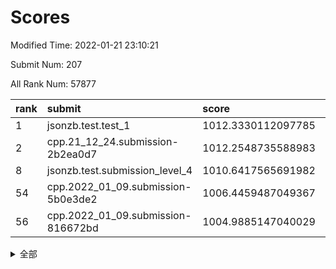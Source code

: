 # Scores

Modified Time: 2022-01-21 23:10:21

Submit Num: 207

All Rank Num: 57877

| rank |               submit               |       score        |       sigma        | pk_num |
| :--- | :--------------------------------- | :----------------- | :----------------- | :----- |
| 1    | jsonzb.test.test_1                 | 1012.3330112097785 | 0.8034863562565953 | 1116   |
| 2    | cpp.21_12_24.submission-2b2ea0d7   | 1012.2548735588983 | 0.776872977789166  | 1115   |
| 8    | jsonzb.test.submission_level_4     | 1010.6417565691982 | 0.7799428522772834 | 1118   |
| 54   | cpp.2022_01_09.submission-5b0e3de2 | 1006.4459487049367 | 0.7310913361483413 | 1120   |
| 56   | cpp.2022_01_09.submission-816672bd | 1004.9885147040029 | 0.7259238396806288 | 1118   |


<details>
<summary>全部</summary>

| rank |                 submit                 |       score        |       sigma        | pk_num |
| :--- | :------------------------------------- | :----------------- | :----------------- | :----- |
| 1    | jsonzb.test.test_1                     | 1012.3330112097785 | 0.8034863562565953 | 1116   |
| 2    | cpp.21_12_24.submission-2b2ea0d7       | 1012.2548735588983 | 0.776872977789166  | 1115   |
| 3    | gobigger.level_3.submission_level_3_40 | 1011.2071787456106 | 0.7822746840935418 | 1120   |
| 4    | gobigger.level_3.submission_level_3_41 | 1011.1977957165456 | 0.7666451899945282 | 1117   |
| 5    | gobigger.level_3.submission_level_3_11 | 1011.0910800519637 | 0.7803260386275561 | 1116   |
| 6    | gobigger.level_3.submission_level_3_15 | 1010.8495724529412 | 0.7576258623754782 | 1127   |
| 7    | gobigger.level_3.submission_level_3_0  | 1010.8426783026241 | 0.7843148538894723 | 1114   |
| 8    | jsonzb.test.submission_level_4         | 1010.6417565691982 | 0.7799428522772834 | 1118   |
| 9    | gobigger.level_3.submission_level_3_18 | 1010.6121598355195 | 0.7815770734087555 | 1118   |
| 10   | gobigger.level_3.submission_level_3_27 | 1010.5725190366836 | 0.7891235348591265 | 1114   |
| 11   | gobigger.level_3.submission_level_3_37 | 1010.3803709843299 | 0.756968443950724  | 1118   |
| 12   | gobigger.level_3.submission_level_3_42 | 1010.3506661752073 | 0.7695871417806105 | 1118   |
| 13   | gobigger.level_3.submission_level_3_4  | 1010.2045344521039 | 0.7619962110258526 | 1118   |
| 14   | gobigger.level_3.submission_level_3_8  | 1010.1927420310722 | 0.7652052307784798 | 1118   |
| 15   | gobigger.level_3.submission_level_3_19 | 1010.1816561221733 | 0.7636699054568329 | 1121   |
| 16   | gobigger.level_3.submission_level_3_13 | 1010.1549248401584 | 0.7657755570623883 | 1119   |
| 17   | gobigger.level_3.submission_level_3_3  | 1010.0870032284508 | 0.7740849438312717 | 1124   |
| 18   | gobigger.level_3.submission_level_3_9  | 1009.9418546919545 | 0.7803549796196451 | 1122   |
| 19   | gobigger.level_3.submission_level_3_24 | 1009.9340736550747 | 0.7655291222224003 | 1117   |
| 20   | gobigger.level_3.submission_level_3_35 | 1009.9059890737152 | 0.7777906139979343 | 1117   |
| 21   | gobigger.level_3.submission_level_3_26 | 1009.9007280448808 | 0.7627894125408495 | 1115   |
| 22   | gobigger.level_3.submission_level_3_45 | 1009.774357327472  | 0.7621502152353782 | 1117   |
| 23   | gobigger.level_3.submission_level_3_25 | 1009.7569696295434 | 0.7979710153745484 | 1117   |
| 24   | gobigger.level_3.submission_level_3_21 | 1009.7115274276854 | 0.7446626997286919 | 1119   |
| 25   | gobigger.level_3.submission_level_3_2  | 1009.7030810304818 | 0.758947057804491  | 1115   |
| 26   | gobigger.level_3.submission_level_3_48 | 1009.6826281020384 | 0.7590141996805584 | 1120   |
| 27   | gobigger.level_3.submission_level_3_1  | 1009.6556495155186 | 0.7533650231345446 | 1114   |
| 28   | gobigger.level_3.submission_level_3_7  | 1009.5769442825689 | 0.759558459706429  | 1117   |
| 29   | gobigger.level_3.submission_level_3_44 | 1009.5649547684949 | 0.7494469394475303 | 1117   |
| 30   | gobigger.level_3.submission_level_3_30 | 1009.5246211987113 | 0.7421023021965858 | 1122   |
| 31   | gobigger.level_3.submission_level_3_23 | 1009.50875716225   | 0.7550557930347397 | 1114   |
| 32   | gobigger.level_3.submission_level_3_43 | 1009.4383013266138 | 0.7485078004159701 | 1117   |
| 33   | gobigger.level_3.submission_level_3_5  | 1009.433705000855  | 0.7806538888151031 | 1119   |
| 34   | gobigger.level_3.submission_level_3_22 | 1009.41805103737   | 0.7585218501309476 | 1125   |
| 35   | gobigger.level_3.submission_level_3_46 | 1009.4097100263627 | 0.7392874060508124 | 1124   |
| 36   | gobigger.level_3.submission_level_3_49 | 1009.4050035536985 | 0.7459211377872416 | 1113   |
| 37   | gobigger.level_3.submission_level_3_33 | 1009.3967301760646 | 0.7415659029817687 | 1122   |
| 38   | gobigger.level_3.submission_level_3_29 | 1009.3489676111127 | 0.7469702972117691 | 1117   |
| 39   | gobigger.level_3.submission_level_3_47 | 1009.3444808863841 | 0.7813704630565855 | 1114   |
| 40   | gobigger.level_3.submission_level_3_32 | 1009.3276137383195 | 0.7276589028143363 | 1114   |
| 41   | gobigger.level_3.submission_level_3_17 | 1009.3125302432547 | 0.748725948741281  | 1120   |
| 42   | gobigger.level_3.submission_level_3_10 | 1009.287378190853  | 0.7530226583662528 | 1120   |
| 43   | gobigger.level_3.submission_level_3_6  | 1009.2118697084151 | 0.752203628437111  | 1120   |
| 44   | gobigger.level_3.submission_level_3_20 | 1009.2010033541034 | 0.7400797563426119 | 1119   |
| 45   | gobigger.level_3.submission_level_3_28 | 1009.1727981085348 | 0.7605644223365496 | 1119   |
| 46   | gobigger.level_3.submission_level_3_38 | 1009.1518124673767 | 0.7380932508156196 | 1116   |
| 47   | gobigger.level_3.submission_level_3_14 | 1009.0965279252863 | 0.7362310893155529 | 1120   |
| 48   | gobigger.level_3.submission_level_3_39 | 1009.0385405868399 | 0.7439281535667464 | 1122   |
| 49   | gobigger.level_3.submission_level_3_16 | 1009.037385850961  | 0.738768682736212  | 1120   |
| 50   | gobigger.level_3.submission_level_3_12 | 1008.9835991110441 | 0.7489147044724342 | 1122   |
| 51   | gobigger.level_3.submission_level_3_31 | 1008.906237410194  | 0.759832684561923  | 1118   |
| 52   | gobigger.level_3.submission_level_3_34 | 1008.8959665030313 | 0.7643864509031332 | 1116   |
| 53   | gobigger.level_3.submission_level_3_36 | 1006.9463284690247 | 0.7521579372594305 | 1119   |
| 54   | cpp.2022_01_09.submission-5b0e3de2     | 1006.4459487049367 | 0.7310913361483413 | 1120   |
| 55   | gobigger.level_1.submission_level_1_7  | 1005.2525168667081 | 0.7257589599730653 | 1119   |
| 56   | cpp.2022_01_09.submission-816672bd     | 1004.9885147040029 | 0.7259238396806288 | 1118   |
| 57   | gobigger.level_1.submission_level_1_34 | 1004.9474531485835 | 0.7182311863473576 | 1120   |
| 58   | gobigger.level_1.submission_level_1_27 | 1004.4802503200609 | 0.7252101415848822 | 1121   |
| 59   | gobigger.level_1.submission_level_1_15 | 1004.3234896664293 | 0.7232907172140922 | 1119   |
| 60   | gobigger.level_1.submission_level_1_26 | 1004.2958288337636 | 0.7192779708830778 | 1121   |
| 61   | gobigger.level_1.submission_level_1_20 | 1004.2374418078238 | 0.7170627473412039 | 1114   |
| 62   | gobigger.level_1.submission_level_1_41 | 1004.1941958766384 | 0.7179380063313968 | 1116   |
| 63   | gobigger.level_1.submission_level_1_28 | 1004.1574995539736 | 0.720466956588206  | 1122   |
| 64   | gobigger.level_1.submission_level_1_43 | 1004.0883796855272 | 0.7110966069958906 | 1117   |
| 65   | gobigger.level_1.submission_level_1_33 | 1004.0479693349206 | 0.7094966810178379 | 1113   |
| 66   | gobigger.level_1.submission_level_1_39 | 1004.0266655955922 | 0.7209959323922315 | 1116   |
| 67   | gobigger.level_1.submission_level_1_3  | 1004.0129491547657 | 0.7270604881908908 | 1118   |
| 68   | gobigger.level_1.submission_level_1_6  | 1003.9526889153344 | 0.7186470669050881 | 1115   |
| 69   | gobigger.level_1.submission_level_1_45 | 1003.9082968905508 | 0.7277139111746472 | 1120   |
| 70   | gobigger.level_1.submission_level_1_12 | 1003.8504318831946 | 0.7217462684951239 | 1118   |
| 71   | gobigger.level_1.submission_level_1_17 | 1003.8345125867435 | 0.706863910107189  | 1121   |
| 72   | gobigger.level_1.submission_level_1_40 | 1003.8179917362379 | 0.7185691339779319 | 1122   |
| 73   | gobigger.level_1.submission_level_1_46 | 1003.7037128314934 | 0.7097618699728602 | 1118   |
| 74   | gobigger.level_1.submission_level_1_11 | 1003.6054699677234 | 0.7208739687611209 | 1120   |
| 75   | gobigger.level_1.submission_level_1_37 | 1003.5557578378854 | 0.7180458341449313 | 1121   |
| 76   | gobigger.level_1.submission_level_1_47 | 1003.4681449727027 | 0.7205342684839132 | 1120   |
| 77   | gobigger.level_1.submission_level_1_4  | 1003.3736759476528 | 0.7142964443039952 | 1119   |
| 78   | gobigger.level_1.submission_level_1_31 | 1003.3347953646148 | 0.7226762433194598 | 1122   |
| 79   | gobigger.level_1.submission_level_1_25 | 1003.2247286785009 | 0.7167268401159562 | 1118   |
| 80   | gobigger.level_1.submission_level_1_9  | 1003.1686451801954 | 0.7022376602361523 | 1124   |
| 81   | gobigger.level_1.submission_level_1_30 | 1003.1324574295793 | 0.7211952806662322 | 1118   |
| 82   | gobigger.level_1.submission_level_1_13 | 1003.0857776893046 | 0.7189954832399387 | 1117   |
| 83   | gobigger.level_1.submission_level_1_44 | 1003.0828465448742 | 0.7128823946802023 | 1117   |
| 84   | gobigger.level_1.submission_level_1_42 | 1003.0696156581893 | 0.7184280990781395 | 1114   |
| 85   | gobigger.level_1.submission_level_1_18 | 1003.0652127775761 | 0.7089414003613977 | 1118   |
| 86   | gobigger.level_1.submission_level_1_35 | 1003.0063902662432 | 0.7143055561262832 | 1121   |
| 87   | gobigger.level_1.submission_level_1_32 | 1002.9752700897213 | 0.7107827365289612 | 1118   |
| 88   | gobigger.level_1.submission_level_1_14 | 1002.9519632492098 | 0.710656588155147  | 1121   |
| 89   | gobigger.level_1.submission_level_1_24 | 1002.9451164402009 | 0.7134243468456342 | 1116   |
| 90   | gobigger.level_1.submission_level_1_49 | 1002.8807208673664 | 0.7147015035528588 | 1113   |
| 91   | gobigger.level_1.submission_level_1_48 | 1002.8736349358933 | 0.7175981551424114 | 1111   |
| 92   | gobigger.level_1.submission_level_1_1  | 1002.8531799137637 | 0.7011326993722251 | 1121   |
| 93   | gobigger.level_1.submission_level_1_23 | 1002.8328191299446 | 0.7103482467208119 | 1124   |
| 94   | gobigger.level_1.submission_level_1_10 | 1002.8191122530053 | 0.7098119916839548 | 1115   |
| 95   | gobigger.level_1.submission_level_1_5  | 1002.8010510304846 | 0.7193163641105207 | 1119   |
| 96   | gobigger.level_1.submission_level_1_22 | 1002.7357375149926 | 0.722740516200283  | 1121   |
| 97   | gobigger.level_1.submission_level_1_29 | 1002.6436135094247 | 0.7202485196025592 | 1121   |
| 98   | gobigger.level_1.submission_level_1_21 | 1002.5223662586111 | 0.7172421775664728 | 1118   |
| 99   | gobigger.level_1.submission_level_1_38 | 1002.510743214699  | 0.7217388843382291 | 1118   |
| 100  | gobigger.level_1.submission_level_1_2  | 1002.5070372847433 | 0.7090671257359377 | 1119   |
| 101  | gobigger.level_1.submission_level_1_0  | 1002.4776403451592 | 0.709764943731118  | 1119   |
| 102  | gobigger.level_1.submission_level_1_8  | 1002.4413148498045 | 0.7183681264364695 | 1116   |
| 103  | gobigger.level_1.submission_level_1_16 | 1002.3157067977    | 0.7122699599545775 | 1118   |
| 104  | gobigger.level_1.submission_level_1_36 | 1002.0842612422821 | 0.7098484816152105 | 1122   |
| 105  | gobigger.level_1.submission_level_1_19 | 1001.4883328598802 | 0.7147480341100168 | 1121   |
| 106  | gobigger.random.submission_random_14   | 997.6913845875052  | 0.7045172066389435 | 1122   |
| 107  | gobigger.random.submission_random_8    | 997.4355370538618  | 0.7078725104393129 | 1125   |
| 108  | gobigger.random.submission_random_31   | 997.0434569220902  | 0.6990080984707829 | 1114   |
| 109  | gobigger.random.submission_random_2    | 996.962576054399   | 0.708886172066821  | 1119   |
| 110  | gobigger.random.submission_random_24   | 996.6264236661568  | 0.7067650044567739 | 1118   |
| 111  | gobigger.random.submission_random_21   | 996.5808686477512  | 0.7007651428730374 | 1118   |
| 112  | gobigger.random.submission_random_41   | 996.5150561566545  | 0.7122144454084208 | 1115   |
| 113  | gobigger.random.submission_random_23   | 996.4101980348535  | 0.7013129860204012 | 1120   |
| 114  | gobigger.random.submission_random_1    | 996.4086598721768  | 0.704733723385211  | 1122   |
| 115  | gobigger.random.submission_random_20   | 996.3571829341362  | 0.7083580846261063 | 1119   |
| 116  | gobigger.random.submission_random_19   | 996.2868579949478  | 0.7126926390520988 | 1119   |
| 117  | gobigger.random.submission_random_32   | 996.2678660991656  | 0.6969170601385059 | 1121   |
| 118  | gobigger.random.submission_random_26   | 996.2044843924891  | 0.7069968623664978 | 1119   |
| 119  | gobigger.random.submission_random_29   | 996.1497168030528  | 0.7059599814148604 | 1119   |
| 120  | gobigger.random.submission_random_3    | 996.1145645209041  | 0.7100885830177583 | 1121   |
| 121  | gobigger.random.submission_random_22   | 996.1041951887497  | 0.7179946861230361 | 1119   |
| 122  | gobigger.random.submission_random_34   | 996.0827887723144  | 0.7132716130024372 | 1121   |
| 123  | gobigger.random.submission_random_17   | 996.0826513119015  | 0.7092126578496559 | 1115   |
| 124  | gobigger.random.submission_random_42   | 996.0767332952746  | 0.7107603999983801 | 1117   |
| 125  | gobigger.random.submission_random_43   | 996.0578720042568  | 0.7103324365336977 | 1112   |
| 126  | gobigger.random.submission_random_27   | 996.0124305657359  | 0.710171265126803  | 1115   |
| 127  | gobigger.random.submission_random_12   | 996.0080779450707  | 0.6953239268873475 | 1114   |
| 128  | gobigger.random.submission_random_9    | 995.9497160281088  | 0.7062303588673535 | 1119   |
| 129  | gobigger.random.submission_random_38   | 995.9361784187331  | 0.7065902481454353 | 1114   |
| 130  | gobigger.random.submission_random_48   | 995.9268723985318  | 0.727485580761742  | 1117   |
| 131  | gobigger.random.submission_random_25   | 995.9246929177343  | 0.7028300097682612 | 1121   |
| 132  | gobigger.random.submission_random_33   | 995.8882913021897  | 0.7086118895148236 | 1122   |
| 133  | gobigger.random.submission_random_49   | 995.8575939125558  | 0.7181071550170992 | 1116   |
| 134  | gobigger.random.submission_random_16   | 995.8561259234247  | 0.7019192014089806 | 1120   |
| 135  | gobigger.random.submission_random_0    | 995.7928263512598  | 0.7435699044707647 | 1116   |
| 136  | gobigger.random.submission_random_44   | 995.7506649507116  | 0.739364353578226  | 1117   |
| 137  | gobigger.random.submission_random_10   | 995.7298832543933  | 0.7228836486750057 | 1121   |
| 138  | gobigger.random.submission_random_37   | 995.7275506111969  | 0.6954579654755264 | 1117   |
| 139  | gobigger.random.submission_random_40   | 995.681720761261   | 0.7143601482429965 | 1115   |
| 140  | gobigger.random.submission_random_7    | 995.5725250023319  | 0.7204794699048525 | 1120   |
| 141  | gobigger.random.submission_random_15   | 995.5562763206749  | 0.695786328487494  | 1120   |
| 142  | gobigger.random.submission_random_47   | 995.4880331289357  | 0.7079289565034815 | 1112   |
| 143  | gobigger.random.submission_random_39   | 995.4759938701405  | 0.7130401826323755 | 1114   |
| 144  | gobigger.random.submission_random_30   | 995.4475301409032  | 0.716322791200881  | 1118   |
| 145  | gobigger.random.submission_random_46   | 995.4330370335333  | 0.7067639984245335 | 1120   |
| 146  | gobigger.random.submission_random_11   | 995.3545318944633  | 0.7131783838543355 | 1119   |
| 147  | gobigger.random.submission_random_45   | 995.2702210279093  | 0.7262869924507012 | 1117   |
| 148  | gobigger.random.submission_random_35   | 995.235938411532   | 0.7157994811506838 | 1122   |
| 149  | gobigger.random.submission_random_18   | 995.119774610426   | 0.7150388400186214 | 1123   |
| 150  | gobigger.random.submission_random_5    | 995.1184393139429  | 0.7100245512067    | 1116   |
| 151  | gobigger.random.submission_random_13   | 994.9360533999375  | 0.7303572425148601 | 1113   |
| 152  | gobigger.random.submission_random_36   | 994.8827084495385  | 0.705649003703361  | 1118   |
| 153  | gobigger.random.submission_random_4    | 994.626512360342   | 0.7046749133191904 | 1114   |
| 154  | gobigger.random.submission_random_6    | 994.6239225435356  | 0.7126445751512003 | 1120   |
| 155  | gobigger.level_2.submission_level_2_12 | 994.2581754413496  | 0.7291617275860346 | 1115   |
| 156  | gobigger.random.submission_random_28   | 994.2111255358515  | 0.7182930711887496 | 1123   |
| 157  | gobigger.level_2.submission_level_2_34 | 993.7816350544091  | 0.7266996610505939 | 1119   |
| 158  | gobigger.level_2.submission_level_2_10 | 993.6925006976228  | 0.7298435078422801 | 1118   |
| 159  | gobigger.level_2.submission_level_2_5  | 993.670185371712   | 0.7201883814432677 | 1118   |
| 160  | gobigger.level_2.submission_level_2_35 | 993.3253366113466  | 0.7410749739523642 | 1114   |
| 161  | gobigger.level_2.submission_level_2_33 | 993.1464704525976  | 0.7370433435589522 | 1125   |
| 162  | gobigger.level_2.submission_level_2_21 | 993.1153291816959  | 0.7281078536577226 | 1119   |
| 163  | gobigger.level_2.submission_level_2_4  | 993.0514112848371  | 0.7327008367361759 | 1115   |
| 164  | gobigger.level_2.submission_level_2_38 | 992.9649213624401  | 0.7479155954579606 | 1119   |
| 165  | gobigger.level_2.submission_level_2_44 | 992.8998102684824  | 0.741497263620714  | 1122   |
| 166  | gobigger.level_2.submission_level_2_15 | 992.8873883809295  | 0.7344808546885011 | 1119   |
| 167  | gobigger.level_2.submission_level_2_36 | 992.8385805614366  | 0.7525927229821072 | 1116   |
| 168  | gobigger.level_2.submission_level_2_9  | 992.8369051305554  | 0.7521980635381494 | 1118   |
| 169  | gobigger.level_2.submission_level_2_24 | 992.8090531735471  | 0.733110702804133  | 1117   |
| 170  | gobigger.level_2.submission_level_2_3  | 992.7970822252166  | 0.7362440066476134 | 1117   |
| 171  | gobigger.level_2.submission_level_2_49 | 992.7686153430526  | 0.750798792610675  | 1117   |
| 172  | gobigger.level_2.submission_level_2_29 | 992.747999050433   | 0.7421290163138305 | 1118   |
| 173  | gobigger.level_2.submission_level_2_46 | 992.7420522532869  | 0.7435798301588739 | 1114   |
| 174  | gobigger.level_2.submission_level_2_32 | 992.6717438023919  | 0.7251594115074879 | 1119   |
| 175  | gobigger.level_2.submission_level_2_11 | 992.6139425764601  | 0.7270599293309188 | 1119   |
| 176  | gobigger.level_2.submission_level_2_40 | 992.3603073699417  | 0.7305419112634178 | 1114   |
| 177  | gobigger.level_2.submission_level_2_22 | 992.3432680587338  | 0.7543136985048329 | 1124   |
| 178  | gobigger.level_2.submission_level_2_39 | 992.2877914414535  | 0.760767408884011  | 1123   |
| 179  | gobigger.level_2.submission_level_2_43 | 992.1765111234455  | 0.7413597182919227 | 1122   |
| 180  | gobigger.level_2.submission_level_2_6  | 992.1411298477287  | 0.7374174543960594 | 1124   |
| 181  | gobigger.level_2.submission_level_2_7  | 992.1071507851059  | 0.74011543215606   | 1117   |
| 182  | gobigger.level_2.submission_level_2_20 | 992.0945472100484  | 0.7609051283022684 | 1121   |
| 183  | gobigger.level_2.submission_level_2_8  | 992.05006288337    | 0.7451562644400358 | 1117   |
| 184  | gobigger.level_2.submission_level_2_48 | 991.9137721778822  | 0.7398169983107804 | 1118   |
| 185  | gobigger.level_2.submission_level_2_42 | 991.8873599366607  | 0.7510374684297173 | 1121   |
| 186  | gobigger.level_2.submission_level_2_18 | 991.8266099889262  | 0.752760177938467  | 1120   |
| 187  | gobigger.level_2.submission_level_2_0  | 991.8246835119389  | 0.7426509971312487 | 1125   |
| 188  | gobigger.level_2.submission_level_2_17 | 991.7370112509359  | 0.7470505345047765 | 1120   |
| 189  | gobigger.level_2.submission_level_2_23 | 991.6591318145889  | 0.7491288956048311 | 1119   |
| 190  | gobigger.level_2.submission_level_2_1  | 991.6235305636397  | 0.7560496326593348 | 1119   |
| 191  | gobigger.level_2.submission_level_2_37 | 991.5075648442025  | 0.748648250625915  | 1120   |
| 192  | gobigger.level_2.submission_level_2_2  | 991.4785992439852  | 0.7532371856547876 | 1118   |
| 193  | gobigger.level_2.submission_level_2_45 | 991.4197558112828  | 0.7563188836876141 | 1122   |
| 194  | gobigger.level_2.submission_level_2_26 | 991.341524615758   | 0.748943044108039  | 1123   |
| 195  | gobigger.level_2.submission_level_2_31 | 991.3385248861556  | 0.7593903414193496 | 1110   |
| 196  | gobigger.level_2.submission_level_2_41 | 991.3204349767711  | 0.7607454145927413 | 1112   |
| 197  | gobigger.level_2.submission_level_2_14 | 990.970178982439   | 0.7566213006543259 | 1112   |
| 198  | gobigger.level_2.submission_level_2_47 | 990.8772074515813  | 0.7451577635671353 | 1120   |
| 199  | gobigger.level_2.submission_level_2_28 | 990.8251394208463  | 0.7487586052326086 | 1115   |
| 200  | gobigger.level_2.submission_level_2_30 | 990.7514418807189  | 0.7505140791565731 | 1113   |
| 201  | gobigger.level_2.submission_level_2_16 | 990.7232861753448  | 0.7489433587684553 | 1118   |
| 202  | gobigger.level_2.submission_level_2_27 | 990.6937002181431  | 0.7634986004030961 | 1119   |
| 203  | gobigger.level_2.submission_level_2_13 | 990.1846852135589  | 0.7808090269911293 | 1116   |
| 204  | gobigger.level_2.submission_level_2_19 | 990.0904041396628  | 0.7698939841992166 | 1119   |
| 205  | gobigger.level_2.submission_level_2_25 | 989.8784662773558  | 0.7477165850714609 | 1123   |
| 206  | gobigger.none.submission_none_0        | 977.323081139723   | 1.350972639115024  | 1125   |
| 207  | gobigger.none.submission_none_1        | 976.1036459359982  | 1.43251659919084   | 1118   |

</details>